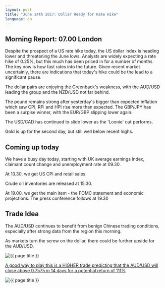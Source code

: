 ```yaml
---
layout: post
title: "June 14th 2017: Dollar Ready for Rate Hike"
language: en
---
```

## Morning Report: 07.00 London

Despite the prospect of a US rate hike today, the US dollar index is heading lower and threatening the June lows. Analysts are widely expecting a rate hike of 0.25%, but this much has been priced in for a number of months. The key now is how fast rates into the future. Given recent market uncertainly, there are indications that today's hike could be the lead to a significant pause. 

The dollar pairs are enjoying the Greenback's weakness, with the AUD/USD leading the group and the NZD/USD not far behind. 

The pound remains strong after yesterday's bigger than expected inflation which saw CPI, RPI and HPI rise more than expected. The GBP/JPY has been a surpise winner, with the EUR/GBP slipping lower again. 

The USD/CAD has continued to slide lower as the 'Loonie' out performs. 

Gold is up for the second day, but still well below recent highs. 

## Coming up today

We have a busy day today, starting with UK average earnings index, claimant count change and unemployment rate at 09.30. 

At 13.30, we get US CPI and retail sales. 

Crude oil inventories are released at 15.30. 

At 19.00, we get the main item - the FOMC statement and economic projections. The press conference follows at 19.30 

## Trade Idea

The AUD/USD continues to benefit from benign Chinese trading conditions, especially after strong data from the region this morning. 

As markets turn the screw on the dollar, there could be further upside for the AUD/USD.

<img class="post-image" src="{{ site.url }}/images/2017-06-14_07-36-19.jpg" alt="{{ page.title }}" title="{{ page.title }}">

<a href="%LINK%%?currency=GBP&market=forex&underlying=frxAUDUSD&formname=higherlower&duration_amount=14&duration_units=d&amount=10&amount_type=payout&expiry_type=duration&barrier=0.7575" target="_blank">A good way to play this is a HIGHER trade predicting that the AUD/USD will close above 0.7575 in 14 days for a potential return of 111%</a>

<img class="post-image" src="{{ site.url }}/images/2017-06-14_07-38-12.jpg" alt="{{ page.title }}" title="{{ page.title }}">